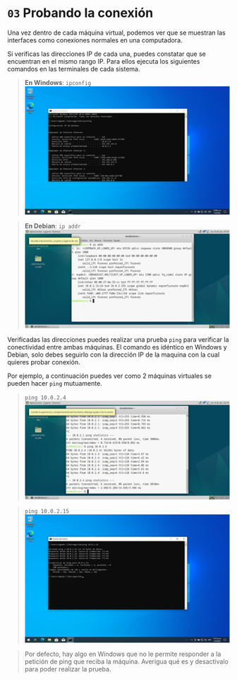 # `03` Probando la conexión

Una vez dentro de cada máquina virtual, podemos ver que se muestran las interfaces como conexiones normales en una computadora.

Si verificas las direcciones IP de cada una, puedes constatar que se encuentran en el mismo rango IP. Para ellos ejecuta los siguientes comandos en las terminales de cada sistema.

> **En Windows**: `ipconfig`
![Configuracion IP en Windows](../../.learn/assets/vbox-win-ip-config.png)

> **En Debian**: `ip addr`
![Configuracion IP en Debian](../../.learn/assets/vbox-deb-ip-addr.png)

Verificadas las direcciones puedes realizar una prueba `ping` para verificar la conectividad entre ambas máquinas. El comando es idéntico en Windows y Debian, solo debes seguirlo con la dirección IP de la maquina con la cual quieres probar conexión. 

Por ejemplo, a continuación puedes ver como 2 máquinas virtuales se pueden hacer `ping` mutuamente.

> `ping 10.0.2.4`
![Ping en Debian](../../.learn/assets/vbox-deb-ping-test.png)

> `ping 10.0.2.15`
![Ping en Debian](../../.learn/assets/vbox-win-ping-test.png)

> Por defecto, hay algo en Windows que no le permite responder a la petición de ping que reciba la máquina. Averigua qué es y desactivalo para poder realizar la prueba.
